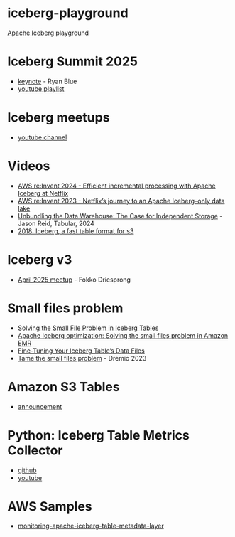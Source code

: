 # iceberg-playground

[Apache Iceberg](https://iceberg.apache.org/) playground

# Iceberg Summit 2025
- [keynote](https://www.youtube.com/watch?v=3N2KEUs7224) - Ryan Blue
- [youtube playlist](https://www.youtube.com/watch?v=3N2KEUs7224&list=PLkifVhhWtccxMcqWlXXFvjJybisFF7ESh)

# Iceberg meetups
- [youtube channel](https://www.youtube.com/@IcebergMeetup/videos)

# Videos
- [AWS re:Invent 2024 - Efficient incremental processing with Apache Iceberg at Netflix](https://www.youtube.com/watch?v=s1ySnxVg5rk)
- [AWS re:Invent 2023 - Netflix’s journey to an Apache Iceberg–only data lake](https://www.youtube.com/watch?v=jMFMEk8jFu8)
- [Unbundling the Data Warehouse: The Case for Independent Storage](https://www.youtube.com/watch?v=CmEIJ-lagVU) - Jason Reid, Tabular, 2024
- [2018: Iceberg, a fast table format for s3](https://www.youtube.com/watch?v=nWwQMlrjhy0)

# Iceberg v3
- [April 2025 meetup](https://www.youtube.com/watch?v=WpcrVlktSyE) - Fokko Driesprong

# Small files problem
- [Solving the Small File Problem in Iceberg Tables](https://medium.com/ancestry-product-and-technology/solving-the-small-file-problem-in-iceberg-tables-6c31a295f724)
- [Apache Iceberg optimization: Solving the small files problem in Amazon EMR](https://aws.amazon.com/blogs/big-data/apache-iceberg-optimization-solving-the-small-files-problem-in-amazon-emr/)
- [Fine-Tuning Your Iceberg Table’s Data Files](https://www.dremio.com/blog/compaction-in-apache-iceberg-fine-tuning-your-iceberg-tables-data-files/)
- [Tame the small files problem](https://www.youtube.com/watch?v=GJplmOO7ULA) - Dremio 2023

# Amazon S3 Tables
- [announcement](https://aws.amazon.com/about-aws/whats-new/2024/12/amazon-s3-tables-apache-iceberg-tables-analytics-workloads/)

# Python:  Iceberg Table Metrics Collector
- [github](https://github.com/soumilshah1995/Iceberg-Table-Metrics-Collector)
- [youtube](https://www.youtube.com/watch?v=kUd0jIItW7g)

# AWS Samples
- [monitoring-apache-iceberg-table-metadata-layer](https://github.com/aws-samples/monitoring-apache-iceberg-table-metadata-layer)
